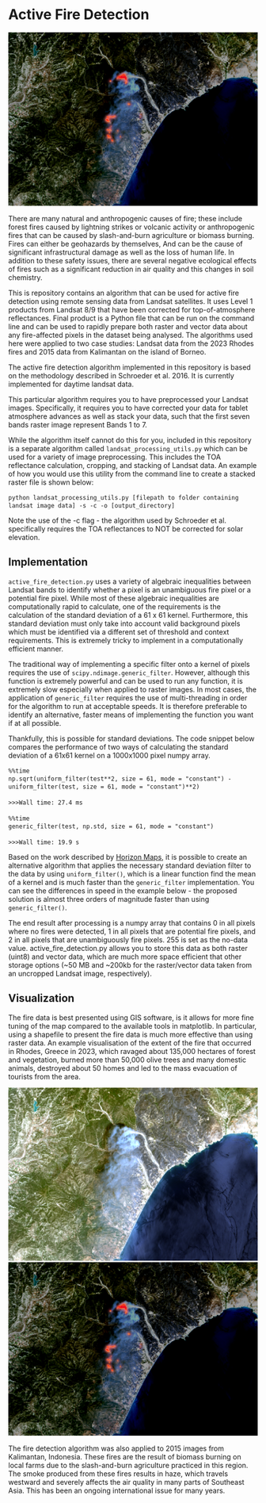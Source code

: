 # Active Fire Detection

![alt_text](https://github.com/Pinnacle55/landsatAFD/blob/f8ed3a062aa5ee0b7d636f99080d0eade96732d3/Images/AFD_GIS_rhodes.png)

There are many natural and anthropogenic causes of fire; these include forest fires caused by lightning strikes or volcanic activity or anthropogenic fires that can be caused by slash-and-burn agriculture or biomass burning. Fires can either be geohazards by themselves, And can be the cause of significant infrastructural damage as well as the loss of human life. In addition to these safety issues, there are several negative ecological effects of fires such as a significant reduction in air quality and this changes in soil chemistry.

This is repository contains an algorithm that can be used for active fire detection using remote sensing data from Landsat satellites. It uses Level 1 products from Landsat 8/9 that have been corrected for top-of-atmosphere reflectances. Final product is a Python file that can be run on the command line and can be used to rapidly prepare both raster and vector data about any fire-affected pixels in the dataset being analysed. The algorithms used here were applied to two case studies: Landsat data from the 2023 Rhodes fires and 2015 data from Kalimantan on the island of Borneo.

The active fire detection algorithm implemented in this repository is based on the methodology described in Schroeder et al. 2016. It is currently implemented for daytime landsat data.

This particular algorithm requires you to have preprocessed your Landsat images. Specifically, it requires you to have corrected your data for tablet atmosphere advances as well as stack your data, such that the first seven bands raster image represent Bands 1 to 7.

While the algorithm itself cannot do this for you, included in this repository is a separate algorithm called `landsat_processing_utils.py` which can be used for a variety of image preprocessing. This includes the TOA reflectance calculation, cropping, and stacking of Landsat data. An example of how you would use this utility from the command line to create a stacked raster file is shown below:

```
python landsat_processing_utils.py [filepath to folder containing landsat image data] -s -c -o [output_directory]
```

Note the use of the -c flag - the algorithm used by Schroeder et al. specifically requires the TOA reflectances to NOT be corrected for solar elevation.

## Implementation

`active_fire_detection.py` uses a variety of algebraic inequalities between Landsat bands to identify whether a pixel is an unambiguous fire pixel or a potential fire pixel. While most of these algebraic inequalities are computationally rapid to calculate, one of the requirements is the calculation of the standard deviation of a 61 x 61 kernel. Furthermore, this standard deviation must only take into account valid background pixels which must be identified via a different set of threshold and context requirements. This is extremely tricky to implement in a computationally efficient manner. 

The traditional way of implementing a specific filter onto a kernel of pixels requires the use of `scipy.ndimage.generic_filter`. However, although this function is extremely powerful and can be used to run any function, it is extremely slow especially when applied to raster images. In most cases, the application of `generic_filter` requires the use of multi-threading in order for the algorithm to run at acceptable speeds. It is therefore preferable to identify an alternative, faster means of implementing the function you want if at all possible. 

Thankfully, this is possible for standard deviations. The code snippet below compares the performance of two ways of calculating the standard deviation of a 61x61 kernel on a 1000x1000 pixel numpy array.

```
%%time
np.sqrt(uniform_filter(test**2, size = 61, mode = "constant") - uniform_filter(test, size = 61, mode = "constant")**2)

>>>Wall time: 27.4 ms

%%time
generic_filter(test, np.std, size = 61, mode = "constant")

>>>Wall time: 19.9 s
```

Based on the work described by [Horizon Maps](https://github.com/horizonmaps/landsatfire/tree/main), it is possible to create an alternative algorithm that applies the necessary standard deviation filter to the data by using `uniform_filter()`, which is a linear function find the mean of a kernel and is much faster than the `generic_filter` implementation. You can see the differences in speed in the example below - the proposed solution is almost three orders of magnitude faster than using `generic_filter()`.

The end result after processing is a numpy array that contains 0 in all pixels where no fires were detected, 1 in all pixels that are potential fire pixels, and 2 in all pixels that are unambiguously fire pixels. 255 is set as the no-data value. active_fire_detection.py allows you to store this data as both raster (uint8) and vector data, which are much more space efficient that other storage options (~50 MB and ~200kb for the raster/vector data taken from an uncropped Landsat image, respectively).

## Visualization

The fire data is best presented using GIS software, is it allows for more fine tuning of the map compared to the available tools in matplotlib. In particular, using a shapefile to present the fire data is much more effective than using raster data. An example visualisation of the extent of the fire that occurred in Rhodes, Greece in 2023, which ravaged about 135,000 hectares of forest and vegetation, burned more than 50,000 olive trees and many domestic animals, destroyed about 50 homes and led to the mass evacuation of tourists from the area. 

![alt_text](https://github.com/Pinnacle55/landsatAFD/blob/f8ed3a062aa5ee0b7d636f99080d0eade96732d3/Images/TCC_GIS_rhodes.png) ![alt_text](https://github.com/Pinnacle55/landsatAFD/blob/f8ed3a062aa5ee0b7d636f99080d0eade96732d3/Images/AFD_GIS_rhodes.png)

The fire detection algorithm was also applied to 2015 images from Kalimantan, Indonesia. These fires are the result of biomass burning on local farms due to the slash-and-burn agriculture practiced in this region. The smoke produced from these fires results in haze, which travels westward and severely affects the air quality in many parts of Southeast Asia. This has been an ongoing international issue for many years.

